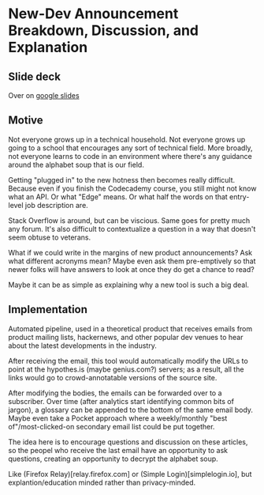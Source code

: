 # New-Dev Announcement Breakdown, Discussion, and Explanation


## Slide deck

Over on [google slides](https://docs.google.com/presentation/d/1oNNFtGpqNN1R32kBidtnlbkIJnazaNr26dnwOrpNtck/edit?usp=drivesdk)


## Motive
Not everyone grows up in a technical household. Not everyone grows up going to a school that encourages any sort of technical field. More broadly, not everyone learns to code in an environment where there's any guidance around the alphabet soup that is our field.

Getting "plugged in" to the new hotness then becomes really difficult. Because even if you finish the Codecademy course, you still might not know what an API. Or what "Edge" means. Or what half the words on that entry-level job description are.

Stack Overflow is around, but can be viscious. Same goes for pretty much any forum. It's also difficult to contextualize a question in a way that doesn't seem obtuse to veterans. 

What if we could write in the margins of new product announcements? Ask what different acronyms mean? Maybe even ask them pre-emptively so that newer folks will have answers to look at once they do get a chance to read? 

Maybe it can be as simple as explaining why a new tool is such a big deal.


## Implementation
Automated pipeline, used in a theoretical product that receives emails from product mailing lists, hackernews, and other popular dev venues to hear about the latest developments in the industry.

After receiving the email, this tool would automatically modify the URLs to point at the hypothes.is (maybe genius.com?) servers; as a result, all the links would go to crowd-annotatable versions of the source site.

After modifying the bodies, the emails can be forwarded over to a subscriber. Over time (after analytics start identifying common bits of jargon), a glossary can be appended to the bottom of the same email body. Maybe even take a Pocket approach where a weekly/monthly "best of"/most-clicked-on secondary email list could be put together.

The idea here is to encourage questions and discussion on these articles, so the peopel who receive the last email have an opportunity to ask questions, creating an opportunity to decrypt the alphabet soup.

Like (Firefox Relay)[relay.firefox.com] or (Simple Login)[simplelogin.io], but explantion/education minded rather than privacy-minded.